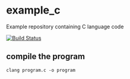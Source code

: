 # example_c
Example repository containing C language code

[![Build Status](https://travis-ci.org/ns408/example_c_language.svg?branch=master)](https://travis-ci.org/ns408/example_c_language)

## compile the program

```shell
clang program.c -o program
```